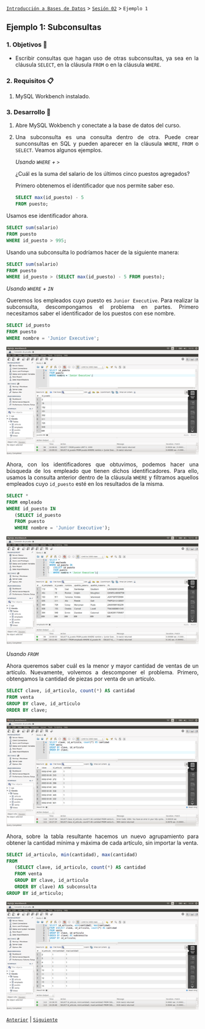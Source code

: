 [`Introducción a Bases de Datos`](../../Readme.md) > [`Sesión 02`](../Readme.md) > `Ejemplo 1`

## Ejemplo 1: Subconsultas

<div style="text-align: justify;">

### 1. Objetivos :dart:

- Escribir consultas que hagan uso de otras subconsultas, ya sea en la cláusula `SELECT`, en la cláusula `FROM` o en la cláusula `WHERE`.

### 2. Requisitos :clipboard:

1. MySQL Workbench instalado.

### 3. Desarrollo :rocket:

1. Abre MySQL Wokbench y conectate a la base de datos del curso.

2. Una subconsulta es una consulta dentro de otra. Puede crear sunconsultas en SQL y pueden aparecer en la cláusula `WHERE`, `FROM` o `SELECT`. Veamos algunos ejemplos.
    
   *Usando `WHERE` + `>`*
    
   ¿Cuál es la suma del salario de los últimos cinco puestos agregados?

   Primero obtenemos el ídentificador que nos permite saber eso.
   
   ```sql
   SELECT max(id_puesto) - 5
   FROM puesto;
   ```  
  
Usamos ese identificador ahora.

    
   ```sql
   SELECT sum(salario)
   FROM puesto
   WHERE id_puesto > 995;
   ```  
  
Usando una subconsulta lo podríamos hacer de la siguiente manera:
    
   ```sql
   SELECT sum(salario)
   FROM puesto
   WHERE id_puesto > (SELECT max(id_puesto) - 5 FROM puesto);
   ```  
  
   *Usando `WHERE` + `IN`*
   
   Queremos los empleados cuyo puesto es `Junior Executive`. Para realizar la subconsulta, descompongamos el problema en partes. Primero necesitamos saber el identificador de los puestos con ese nombre.

   ```sql
   SELECT id_puesto
   FROM puesto
   WHERE nombre = 'Junior Executive';
   ```
   
   ![imagen](imagenes/s2we41.png)
   
   Ahora, con los identificadores que obtuvimos, podemos hacer una búsqueda de los empleado que tienen dichos identificadores. Para ello, usamos la consulta anterior dentro de la cláusula `WHERE` y filtramos aquellos empleados cuyo `id_puesto` esté en los resultados de la misma.
   
   ```sql
   SELECT *
   FROM empleado
   WHERE id_puesto IN 
      (SELECT id_puesto
      FROM puesto
      WHERE nombre = 'Junior Executive');
   ```
   
   ![imagen](imagenes/s2we42.png)
   
   *Usando `FROM`*
   
   Ahora queremos saber cuál es la menor y mayor cantidad de ventas de un artículo. Nuevamente, volvemos a descomponer el problema. Primero, obtengamos la cantidad de piezas por venta de un artículo. 

   ```sql
   SELECT clave, id_articulo, count(*) AS cantidad
   FROM venta
   GROUP BY clave, id_articulo
   ORDER BY clave;
   ```
   
   ![imagen](imagenes/s2we43.png)
   
   Ahora, sobre la tabla resultante hacemos un nuevo agrupamiento para obtener la cantidad mínima y máxima de cada artículo, sin importar la venta.
   
   ```sql
   SELECT id_articulo, min(cantidad), max(cantidad)
   FROM 
      (SELECT clave, id_articulo, count(*) AS cantidad
      FROM venta
      GROUP BY clave, id_articulo
      ORDER BY clave) AS subconsulta
   GROUP BY id_articulo;
   ```
   
   ![imagen](imagenes/s2we44.png)


[`Anterior`](../Readme.md#subconsultas) | [`Siguiente`](../Reto-01/Readme.md)            

</div>
